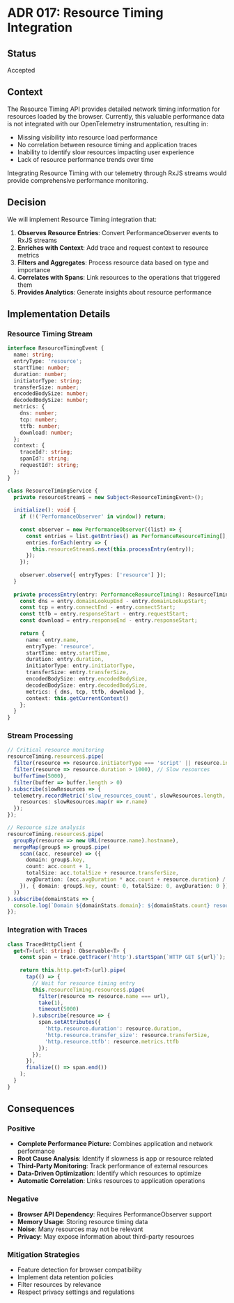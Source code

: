 # ADR 017: Resource Timing Integration

## Status
Accepted

## Context
The Resource Timing API provides detailed network timing information for resources loaded by the browser. Currently, this valuable performance data is not integrated with our OpenTelemetry instrumentation, resulting in:
- Missing visibility into resource load performance
- No correlation between resource timing and application traces
- Inability to identify slow resources impacting user experience
- Lack of resource performance trends over time

Integrating Resource Timing with our telemetry through RxJS streams would provide comprehensive performance monitoring.

## Decision
We will implement Resource Timing integration that:

1. **Observes Resource Entries**: Convert PerformanceObserver events to RxJS streams
2. **Enriches with Context**: Add trace and request context to resource metrics
3. **Filters and Aggregates**: Process resource data based on type and importance
4. **Correlates with Spans**: Link resources to the operations that triggered them
5. **Provides Analytics**: Generate insights about resource performance

## Implementation Details

### Resource Timing Stream
```typescript
interface ResourceTimingEvent {
  name: string;
  entryType: 'resource';
  startTime: number;
  duration: number;
  initiatorType: string;
  transferSize: number;
  encodedBodySize: number;
  decodedBodySize: number;
  metrics: {
    dns: number;
    tcp: number;
    ttfb: number;
    download: number;
  };
  context: {
    traceId?: string;
    spanId?: string;
    requestId?: string;
  };
}

class ResourceTimingService {
  private resourceStream$ = new Subject<ResourceTimingEvent>();
  
  initialize(): void {
    if (!('PerformanceObserver' in window)) return;
    
    const observer = new PerformanceObserver((list) => {
      const entries = list.getEntries() as PerformanceResourceTiming[];
      entries.forEach(entry => {
        this.resourceStream$.next(this.processEntry(entry));
      });
    });
    
    observer.observe({ entryTypes: ['resource'] });
  }
  
  private processEntry(entry: PerformanceResourceTiming): ResourceTimingEvent {
    const dns = entry.domainLookupEnd - entry.domainLookupStart;
    const tcp = entry.connectEnd - entry.connectStart;
    const ttfb = entry.responseStart - entry.requestStart;
    const download = entry.responseEnd - entry.responseStart;
    
    return {
      name: entry.name,
      entryType: 'resource',
      startTime: entry.startTime,
      duration: entry.duration,
      initiatorType: entry.initiatorType,
      transferSize: entry.transferSize,
      encodedBodySize: entry.encodedBodySize,
      decodedBodySize: entry.decodedBodySize,
      metrics: { dns, tcp, ttfb, download },
      context: this.getCurrentContext()
    };
  }
}
```

### Stream Processing
```typescript
// Critical resource monitoring
resourceTiming.resources$.pipe(
  filter(resource => resource.initiatorType === 'script' || resource.initiatorType === 'link'),
  filter(resource => resource.duration > 1000), // Slow resources
  bufferTime(5000),
  filter(buffer => buffer.length > 0)
).subscribe(slowResources => {
  telemetry.recordMetric('slow_resources_count', slowResources.length, {
    resources: slowResources.map(r => r.name)
  });
});

// Resource size analysis
resourceTiming.resources$.pipe(
  groupBy(resource => new URL(resource.name).hostname),
  mergeMap(group$ => group$.pipe(
    scan((acc, resource) => ({
      domain: group$.key,
      count: acc.count + 1,
      totalSize: acc.totalSize + resource.transferSize,
      avgDuration: (acc.avgDuration * acc.count + resource.duration) / (acc.count + 1)
    }), { domain: group$.key, count: 0, totalSize: 0, avgDuration: 0 })
  ))
).subscribe(domainStats => {
  console.log(`Domain ${domainStats.domain}: ${domainStats.count} resources, ${domainStats.totalSize} bytes, ${domainStats.avgDuration}ms avg`);
});
```

### Integration with Traces
```typescript
class TracedHttpClient {
  get<T>(url: string): Observable<T> {
    const span = trace.getTracer('http').startSpan(`HTTP GET ${url}`);
    
    return this.http.get<T>(url).pipe(
      tap(() => {
        // Wait for resource timing entry
        this.resourceTiming.resources$.pipe(
          filter(resource => resource.name === url),
          take(1),
          timeout(5000)
        ).subscribe(resource => {
          span.setAttributes({
            'http.resource.duration': resource.duration,
            'http.resource.transfer_size': resource.transferSize,
            'http.resource.ttfb': resource.metrics.ttfb
          });
        });
      }),
      finalize(() => span.end())
    );
  }
}
```

## Consequences

### Positive
- **Complete Performance Picture**: Combines application and network performance
- **Root Cause Analysis**: Identify if slowness is app or resource related
- **Third-Party Monitoring**: Track performance of external resources
- **Data-Driven Optimization**: Identify which resources to optimize
- **Automatic Correlation**: Links resources to application operations

### Negative
- **Browser API Dependency**: Requires PerformanceObserver support
- **Memory Usage**: Storing resource timing data
- **Noise**: Many resources may not be relevant
- **Privacy**: May expose information about third-party resources

### Mitigation Strategies
- Feature detection for browser compatibility
- Implement data retention policies
- Filter resources by relevance
- Respect privacy settings and regulations